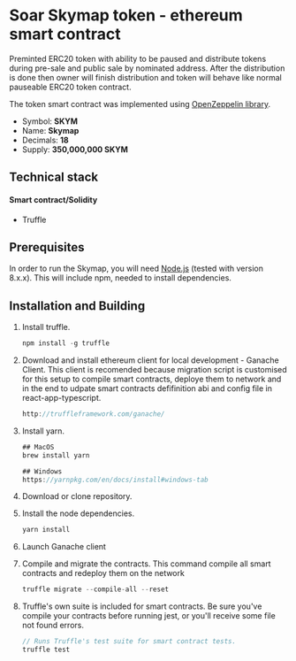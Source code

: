 # Soar Skymap token - ethereum smart contract

Preminted ERC20 token with ability to be paused and distribute tokens during pre-sale and public sale by nominated address. After the distribution is done then owner will finish distribution and token will behave like normal pauseable ERC20 token contract.

The token smart contract was implemented using  [OpenZeppelin library](https://github.com/OpenZeppelin/openzeppelin-solidity).

- Symbol: **SKYM**
- Name: **Skymap**
- Decimals: **18**
- Supply: **350,000,000 SKYM**

## Technical stack

#### Smart contract/Solidity
- Truffle

## Prerequisites
In order to run the Skymap, you will need [Node.js](https://nodejs.org) (tested with version 8.x.x). This will include npm, needed to install dependencies.

## Installation and Building

1. Install truffle.
    ```javascript    
    npm install -g truffle
    ```


2. Download and install ethereum client for local development - Ganache Client. This client is recomended because migration script is customised for this setup to compile smart contracts, deploye them to network and in the end to udpate smart contracts defifinition abi and config file in react-app-typescript.
    ```javascript    
    http://truffleframework.com/ganache/
    ```

3. Install yarn.

    ```javascript
    ## MacOS
    brew install yarn

    ## Windows
    https://yarnpkg.com/en/docs/install#windows-tab
    ```

4. Download or clone repository.

5. Install the node dependencies.
    ```javascript
    yarn install
    ```

6. Launch Ganache client

7. Compile and migrate the contracts. This command compile all smart contracts and redeploy them on the network
    ```javascript
    truffle migrate --compile-all --reset
    ```
8. Truffle's own suite is included for smart contracts. Be sure you've compile your contracts before running jest, or you'll receive some file not found errors.
    ```javascript
    // Runs Truffle's test suite for smart contract tests.
    truffle test
    ```

